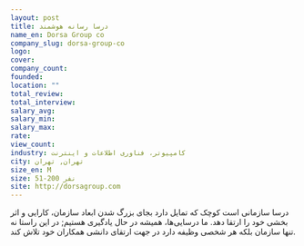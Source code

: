 ```yaml
---
layout: post
title: درسا رسانه هوشمند
name_en: Dorsa Group co
company_slug: dorsa-group-co
logo: 
cover: 
company_count:
founded:
location: ""
total_review: 
total_interview: 
salary_avg: 
salary_min: 
salary_max: 
rate: 
view_count: 
industry: کامپیوتر، فناوری اطلاعات و اینترنت
city: تهران, تهران
size_en: M
size: 51-200 نفر
site: http://dorsagroup.com
---
```


درسا سازمانی است کوچک که تمایل دارد بجای بزرگ شدن ابعاد سازمان، کارایی و اثر بخشی خود را ارتقا دهد.  ما درسایی‌ها، همیشه در حال یادگیری هستیم; در این راستا نه تنها سازمان بلکه هر شخصی وظیفه دارد در جهت ارتقای دانشی همکاران خود تلاش کند.
